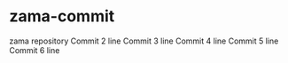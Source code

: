 # zama-commit
zama repository
Commit 2 line
Commit 3 line
Commit 4 line
Commit 5 line
Commit 6 line
